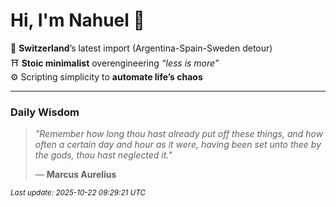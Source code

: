 # Hi, I'm Nahuel :tiger:

📍 **Switzerland**’s latest import (Argentina-Spain-Sweden detour)  
⛩️ **Stoic minimalist** overengineering *“less is more”*  
⚙️ Scripting simplicity to **automate life’s chaos**

---

### Daily Wisdom
> _"Remember how long thou hast already put off these things, and how often a certain day and hour as it were, having been set unto thee by the gods, thou hast neglected it."_  
>
> — **Marcus Aurelius**

<sub>*Last update: 2025-10-22 09:29:21 UTC*</sub>

